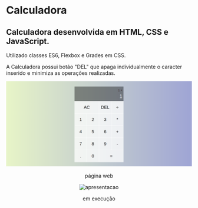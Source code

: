 # Calculadora
## Calculadora desenvolvida em HTML, CSS e JavaScript.
Utilizado classes ES6, Flexbox e Grades em CSS.

A Calculadora possui botão "DEL" que apaga individualmente o caracter inserido e minimiza as operações realizadas.

![apresentacao-img](https://github.com/thayg0r/calculadora/blob/main/calculator.png)

<div align="center">
  
página web
  
</div>

<div align="center">
  
![apresentacao](https://user-images.githubusercontent.com/93357621/203868781-a675bf49-541d-4205-97f0-ad65831c2a41.gif)
  
</div>

<div align="center">
  
em execução
  
</div>
